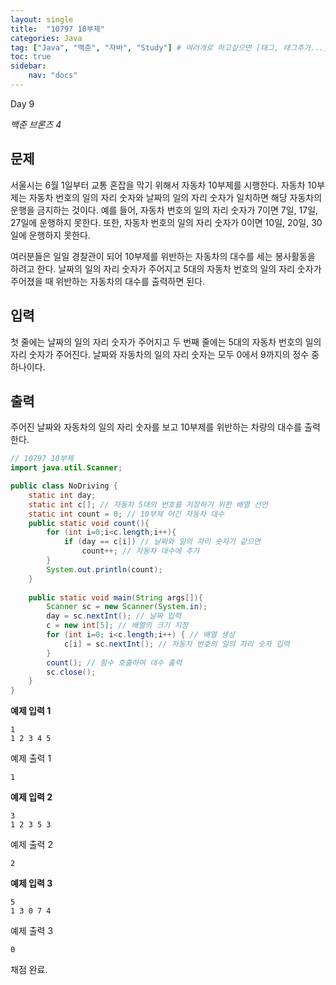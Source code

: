 ```yaml
---
layout: single
title:  "10797 10부제"
categories: Java
tag: ["Java", "백준", "자바", "Study"] # 여러개로 하고싶으면 [태그, 태그추가...]
toc: true
sidebar:
    nav: "docs"
---
```


Day 9

*백준 브론즈 4*





## 문제

서울시는 6월 1일부터 교통 혼잡을 막기 위해서 자동차 10부제를 시행한다. 자동차 10부제는 자동차 번호의 일의 자리 숫자와 날짜의 일의 자리 숫자가 일치하면 해당 자동차의 운행을 금지하는 것이다. 예를 들어, 자동차 번호의 일의 자리 숫자가 7이면 7일, 17일, 27일에 운행하지 못한다. 또한, 자동차 번호의 일의 자리 숫자가 0이면 10일, 20일, 30일에 운행하지 못한다.

여러분들은 일일 경찰관이 되어 10부제를 위반하는 자동차의 대수를 세는 봉사활동을 하려고 한다. 날짜의 일의 자리 숫자가 주어지고 5대의 자동차 번호의 일의 자리 숫자가 주어졌을 때 위반하는 자동차의 대수를 출력하면 된다. 

## 입력

첫 줄에는 날짜의 일의 자리 숫자가 주어지고 두 번째 줄에는 5대의 자동차 번호의 일의 자리 숫자가 주어진다. 날짜와 자동차의 일의 자리 숫자는 모두 0에서 9까지의 정수 중 하나이다. 

## 출력

주어진 날짜와 자동차의 일의 자리 숫자를 보고 10부제를 위반하는 차량의 대수를 출력한다.





```java
// 10797 10부제
import java.util.Scanner;

public class NoDriving {
    static int day;
    static int c[]; // 자동차 5대의 번호를 저장하기 위한 배열 선언
    static int count = 0; // 10부제 어긴 자동차 대수
    public static void count(){
        for (int i=0;i<c.length;i++){
            if (day == c[i]) // 날짜와 일의 자리 숫자가 같으면
                count++; // 자동차 대수에 추가
        }
        System.out.println(count);
    }
    
    public static void main(String args[]){
        Scanner sc = new Scanner(System.in);
        day = sc.nextInt(); // 날짜 입력
        c = new int[5]; // 배열의 크기 지정
        for (int i=0; i<c.length;i++) { // 배열 생성
            c[i] = sc.nextInt(); // 자동차 번호의 일의 자리 숫자 입력
        }  
        count(); // 함수 호출하여 대수 출력
        sc.close();
    }
}

```





**예제 입력 1**

```
1
1 2 3 4 5
```

예제 출력 1

```
1
```



**예제 입력 2**

```
3
1 2 3 5 3
```

예제 출력 2

```
2
```



**예제 입력 3**

```
5
1 3 0 7 4
```

예제 출력 3

```
0
```





채점 완료.

